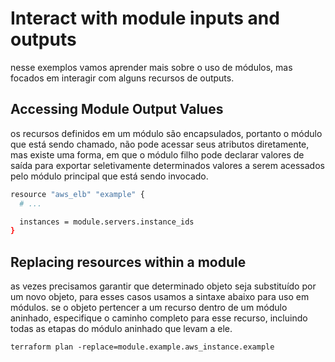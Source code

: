#  Interact with module inputs and outputs
nesse exemplos vamos aprender mais sobre o uso de módulos, mas focados em interagir com alguns recursos de outputs.

## Accessing Module Output Values
os recursos definidos em um módulo são encapsulados, portanto o módulo que está sendo chamado, não pode acessar seus atributos diretamente, mas existe uma forma, em que o módulo filho pode declarar valores de saída para exportar seletivamente determinados valores a serem acessados pelo módulo principal que está sendo invocado.

```bash
resource "aws_elb" "example" {
  # ...

  instances = module.servers.instance_ids
}
```

## Replacing resources within a module
as vezes precisamos garantir que determinado objeto seja substituído por um novo objeto, para esses casos usamos a sintaxe abaixo para uso em módulos. se o objeto pertencer a um recurso dentro de um módulo aninhado, especifique o caminho completo para esse recurso, incluindo todas as etapas do módulo aninhado que levam a ele.

`terraform plan -replace=module.example.aws_instance.example`


